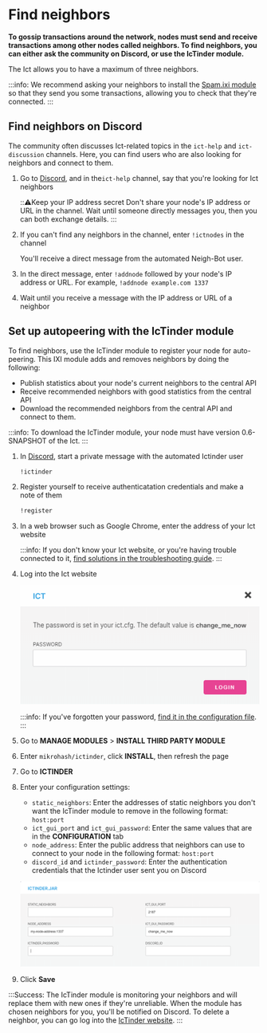 # Find neighbors

**To gossip transactions around the network, nodes must send and receive transactions among other nodes called neighbors. To find neighbors, you can either ask the community on Discord, or use the IcTinder module.**

The Ict allows you to have a maximum of three neighbors.

:::info:
We recommend asking your neighbors to install the [Spam.ixi module](../references/ixi-modules.md) so that they send you some transactions, allowing you to check that they're connected.
:::

## Find neighbors on Discord

The community often discusses Ict-related topics in the `ict-help` and `ict-discussion` channels. Here, you can find users who are also looking for neighbors and connect to them.

1. Go to [Discord](https://discordapp.com/invite/fNGZXvh), and in the`ict-help` channel, say that you're looking for Ict neighbors

    :::warning:Keep your IP address secret
    Don't share your node's IP address or URL in the channel. Wait until someone directly messages you, then you can both exchange details.
    :::

2. If you can't find any neighbors in the channel, enter `!ictnodes` in the channel

    You'll receive a direct message from the automated Neigh-Bot user.

3. In the direct message, enter `!addnode` followed by your node's IP address or URL. For example, `!addnode example.com 1337`

4. Wait until you receive a message with the IP address or URL of a neighbor

## Set up autopeering with the IcTinder module

To find neighbors, use the IcTinder module to register your node for auto-peering. This IXI module adds and removes neighbors by doing the following:

* Publish statistics about your node's current neighbors to the central API
* Receive recommended neighbors with good statistics from the central API
* Download the recommended neighbors from the central API and connect to them.

:::info:
To download the IcTinder module, your node must have version 0.6-SNAPSHOT of the Ict.
:::

1. In [Discord](https://discordapp.com/invite/fNGZXvh), start a private message with the automated Ictinder user

    ```bash
    !ictinder
    ```

2. Register yourself to receive authenticatation credentials and make a note of them

    ```bash
    !register
    ```

3. In a web browser such as Google Chrome, enter the address of your Ict website

    :::info:
    If you don't know your Ict website, or you're having trouble connected to it, [find solutions in the troubleshooting guide](../references/troubleshooting.md).
    :::

4. Log into the Ict website

    ![Ict login](../ict-password.png)

    :::info:
    If you've forgotten your password, [find it in the configuration file](../references/troubleshooting.md).
    :::

5. Go to **MANAGE MODULES** > **INSTALL THIRD PARTY MODULE**

6. Enter `mikrohash/ictinder`, click **INSTALL**, then refresh the page

7. Go to **ICTINDER**

8. Enter your configuration settings:

    * `static_neighbors`: Enter the addresses of static neighbors you don't want the IcTinder module to remove in the following format: `host:port`
    * `ict_gui_port` and `ict_gui_password`: Enter the same values that are in the **CONFIGURATION** tab
    * `node_address`: Enter the public address that neighbors can use to connect to your node in the following format: `host:port`
    * `discord_id` and `ictinder_password`: Enter the authentication credentials that the Ictinder user sent you on Discord

    ![IcTinder configuration settings](../ictinder-configuration.png)

9. Click **Save**

:::Success:
The IcTinder module is monitoring your neighbors and will replace them with new ones if they're unreliable.
When the module has chosen neighbors for you, you'll be notified on Discord. To delete a neighbor, you can go log into the [IcTinder website](http://qubiota.com/ictinder2).
:::
